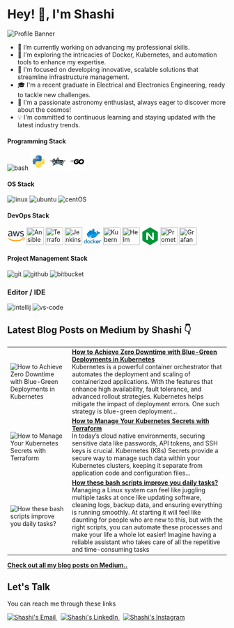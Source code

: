 # Hey! 👋, I'm Shashi

![Profile Banner](https://sjc.microlink.io/8ep7_fZMzkpvcISNDeeVrC3JE5DOcXE9Ko_bqfKOZknY0QfZTnCZeIFAZ_TuU6MXUIBcjhYEJsy9hDKHXkloAw.jpeg)

- 🔭 I’m currently working on advancing my professional skills.
- 🌱 I'm exploring the intricacies of Docker, Kubernetes, and automation tools to enhance my expertise.
- 🚀 I'm focused on developing innovative, scalable solutions that streamline infrastructure management.
- 🎓 I'm a recent graduate in Electrical and Electronics Engineering, ready to tackle new challenges.
- 🌟 I'm a passionate astronomy enthusiast, always eager to discover more about the cosmos!
- 💡 I'm committed to continuous learning and staying updated with the latest industry trends.

#### Programming Stack
<p align="left">
  <img src="https://www.vectorlogo.zone/logos/gnu_bash/gnu_bash-icon.svg" alt="bash" title="bash" width="40" height="40"/>
  <img src="https://raw.githubusercontent.com/github/explore/80688e429a7d4ef2fca1e82350fe8e3517d3494d/topics/python/python.png" alt="python" title="python" width="40" height="40"/>
  <img src="https://raw.githubusercontent.com/github/explore/b15b6cf1726418913aafbf337a749dded180279d/topics/groovy/groovy.png" alt="groovy" title="groovy" width="40" height="40"/>
  <img src="https://raw.githubusercontent.com/github/explore/80688e429a7d4ef2fca1e82350fe8e3517d3494d/topics/go/go.png" alt="go" title="go" width="40" height="40"/>
</p>

#### OS Stack
<p align="left">
  <img src="https://brandlogos.net/wp-content/uploads/2020/03/Linux-logo.png" alt="linux" title="linux" width="40" height="40"/>
  <img src="https://www.vectorlogo.zone/logos/ubuntu/ubuntu-icon.svg" alt="ubuntu" title="ubuntu" width="40" height="40"/>
  <img src="https://www.vectorlogo.zone/logos/centos/centos-icon.svg" alt="centOS" title="centOS" width="40" height="40"/>
</p>

#### DevOps Stack
<p align="left">
    <a href="https://aws.amazon.com/" target="_blank"><img title="AWS" width="40" height="40" src="https://raw.githubusercontent.com/devicons/devicon/master/icons/amazonwebservices/amazonwebservices-original-wordmark.svg"/></a>
    <a href="https://www.ansible.com/" target="_blank"><img title="Ansible" width="40" height="40" src="https://www.vectorlogo.zone/logos/ansible/ansible-icon.svg"/></a>
    <a href="https://www.terraform.io/" target="_blank"><img title="Terraform" width="40" height="40" src="https://www.vectorlogo.zone/logos/terraformio/terraformio-icon.svg"/></a>
    <a href="https://www.jenkins.io/" target="_blank"><img title="Jenkins" width="40" height="40" src="https://www.vectorlogo.zone/logos/jenkins/jenkins-icon.svg"/></a>
    <a href="https://www.docker.com/" target="_blank"><img title="Docker" width="40" height="40" src="https://raw.githubusercontent.com/github/explore/80688e429a7d4ef2fca1e82350fe8e3517d3494d/topics/docker/docker.png"/></a>
    <a href="https://kubernetes.io/" target="_blank"><img title="Kubernetes" width="40" height="40" src="https://www.vectorlogo.zone/logos/kubernetes/kubernetes-icon.svg"/></a>
    <a href="https://helm.sh/" target="_blank"><img title="Helm" width="40" height="40" src="https://www.vectorlogo.zone/logos/helmsh/helmsh-icon.svg"/></a>
    <a href="https://www.nginx.com/" target="_blank"><img title="Nginx" width="40" height="40" src="https://raw.githubusercontent.com/github/explore/85cceaeeaf993ca35664dc37ea24f9237fbbfc14/topics/nginx/nginx.png"/></a>
    <a href="https://prometheus.io/" target="_blank"><img title="Prometheus" width="40" height="40" src="https://www.vectorlogo.zone/logos/prometheusio/prometheusio-icon.svg"/></a>
    <a href="https://grafana.com/" target="_blank"><img title="Grafana" width="40" height="40" src="https://www.vectorlogo.zone/logos/grafana/grafana-icon.svg"/></a>
</p>

#### Project Management Stack
<p align="left">
  <img src="https://www.vectorlogo.zone/logos/git-scm/git-scm-icon.svg" alt="git" title="git" width="40" height="40"/>
  <img src="https://www.vectorlogo.zone/logos/github/github-icon.svg" alt="github" title="github" width="40" height="40"/>
  <img src="https://www.vectorlogo.zone/logos/bitbucket/bitbucket-icon.svg" alt="bitbucket" title="bitbucket" width="40" height="40"/>
</p>

### Editor / IDE
<p align="left">
  <img src="https://cdn.worldvectorlogo.com/logos/intellij-idea-1.svg" alt="intellij" title="intellij" width="40" height="40"/>
  <img src="https://www.vectorlogo.zone/logos/visualstudio_code/visualstudio_code-icon.svg" alt="vs-code" title="vs-code" width="40" height="40"/>
</p>

## Latest Blog Posts on Medium by Shashi 👇
<!-- MEDIUM_BLOG:START -->
<table>
  <tr>
    <td><img src="https://miro.medium.com/v2/resize:fit:640/format:webp/1*gYg8driE-oB9w6y5MNS5Pw.jpeg" alt="How to Achieve Zero Downtime with Blue-Green Deployments in Kubernetes" width="200"></td>
    <td><a href="https://medium.com/weeklycloud/how-to-achieve-zero-downtime-with-blue-green-deployments-in-kubernetes-f16612b5c257"><strong>How to Achieve Zero Downtime with Blue-Green Deployments in Kubernetes</strong></a><br>Kubernetes is a powerful container orchestrator that automates the deployment and scaling of containerized applications. With the features that enhance high availability, fault tolerance, and advanced rollout strategies. Kubernetes helps mitigate the impact of deployment errors. One such strategy is blue-green deployment...</td>
  </tr>
  <tr>
    <td><img src="https://miro.medium.com/v2/resize:fit:640/format:webp/1*oKgF3wdAK7bM2Mr-ImUVOw.png" alt="How to Manage Your Kubernetes Secrets with Terraform" width="200"></td>
    <td><a href="https://medium.com/weeklycloud/how-to-manage-your-kubernetes-secrets-with-terraform-e41dce31e9df"><strong>How to Manage Your Kubernetes Secrets with Terraform</strong></a><br>In today’s cloud native environments, securing sensitive data like passwords, API tokens, and SSH keys is crucial. Kubernetes (K8s) Secrets provide a secure way to manage such data within your Kubernetes clusters, keeping it separate from application code and configuration files...</td>
  </tr>
  <tr>
    <td><img src="https://miro.medium.com/v2/resize:fit:640/format:webp/1*nJhabZ_k2RckDJ2HO3ravA.jpeg" alt="How these bash scripts improve you daily tasks?" width="200"></td>
    <td><a href="https://medium.com/weeklycloud/how-these-bash-scripts-improve-you-daily-tasks-b215ebaf6020"><strong>How these bash scripts improve you daily tasks?</strong></a><br>Managing a Linux system can feel like juggling multiple tasks at once like updating software, cleaning logs, backup data, and ensuring everything is running smoothly. At starting it will feel like daunting for people who are new to this, but with the right scripts, you can automate these processes and make your life a whole lot easier! Imagine having a reliable assistant who takes care of all the repetitive and time-consuming tasks</td>
  </tr>
</table>
<!-- MEDIUM_BLOG:END -->

<b><a href="https://medium.com/@shashi_2912">Check out all my blog posts on Medium..</a></b>

## Let's Talk
You can reach me through these links <br>
<div>
    <a href="mailto:shashireddy0403@gmail.com" target="_blank">
        <img alt="Shashi's Email" width="40" height="40" src="https://user-images.githubusercontent.com/85930567/175770833-302b4ef2-faeb-421f-88eb-744737a4ad74.png" />
    </a>&nbsp;
    <a href="https://www.linkedin.com/in/d-v-shashidhar-reddy-9614291b7/" target="_blank">
        <img alt="Shashi's LinkedIn" width="40" height="40" src="https://user-images.githubusercontent.com/85930567/175769904-8f101a4f-5415-4855-83d8-11e8c1ee37b1.png" />
    </a>&nbsp;
    <a href="https://www.instagram.com/shashi_d04/" target="_blank">
        <img alt="Shashi's Instagram" width="40" height="40" src="https://user-images.githubusercontent.com/85930567/175769762-aa808175-4426-428d-b383-8edd363c3573.png" />
    </a>
</div>
